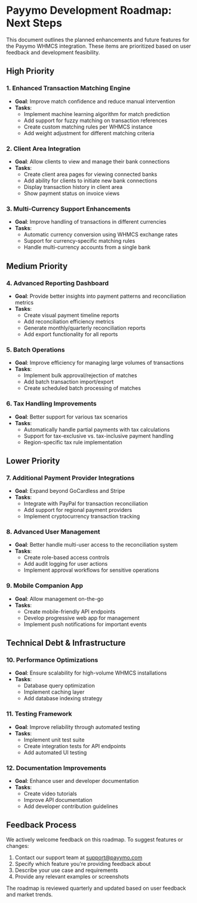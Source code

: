 # Payymo Development Roadmap: Next Steps

This document outlines the planned enhancements and future features for the Payymo WHMCS integration. These items are prioritized based on user feedback and development feasibility.

## High Priority

### 1. Enhanced Transaction Matching Engine
- **Goal**: Improve match confidence and reduce manual intervention
- **Tasks**:
  - Implement machine learning algorithm for match prediction
  - Add support for fuzzy matching on transaction references
  - Create custom matching rules per WHMCS instance
  - Add weight adjustment for different matching criteria

### 2. Client Area Integration
- **Goal**: Allow clients to view and manage their bank connections
- **Tasks**:
  - Create client area pages for viewing connected banks
  - Add ability for clients to initiate new bank connections
  - Display transaction history in client area
  - Show payment status on invoice views

### 3. Multi-Currency Support Enhancements
- **Goal**: Improve handling of transactions in different currencies
- **Tasks**:
  - Automatic currency conversion using WHMCS exchange rates
  - Support for currency-specific matching rules
  - Handle multi-currency accounts from a single bank

## Medium Priority

### 4. Advanced Reporting Dashboard
- **Goal**: Provide better insights into payment patterns and reconciliation metrics
- **Tasks**:
  - Create visual payment timeline reports
  - Add reconciliation efficiency metrics
  - Generate monthly/quarterly reconciliation reports
  - Add export functionality for all reports

### 5. Batch Operations
- **Goal**: Improve efficiency for managing large volumes of transactions
- **Tasks**:
  - Implement bulk approval/rejection of matches
  - Add batch transaction import/export
  - Create scheduled batch processing of matches

### 6. Tax Handling Improvements
- **Goal**: Better support for various tax scenarios
- **Tasks**:
  - Automatically handle partial payments with tax calculations
  - Support for tax-exclusive vs. tax-inclusive payment handling
  - Region-specific tax rule implementation

## Lower Priority

### 7. Additional Payment Provider Integrations
- **Goal**: Expand beyond GoCardless and Stripe
- **Tasks**:
  - Integrate with PayPal for transaction reconciliation
  - Add support for regional payment providers
  - Implement cryptocurrency transaction tracking

### 8. Advanced User Management
- **Goal**: Better handle multi-user access to the reconciliation system
- **Tasks**:
  - Create role-based access controls
  - Add audit logging for user actions
  - Implement approval workflows for sensitive operations

### 9. Mobile Companion App
- **Goal**: Allow management on-the-go
- **Tasks**:
  - Create mobile-friendly API endpoints
  - Develop progressive web app for management
  - Implement push notifications for important events

## Technical Debt & Infrastructure

### 10. Performance Optimizations
- **Goal**: Ensure scalability for high-volume WHMCS installations
- **Tasks**:
  - Database query optimization
  - Implement caching layer
  - Add database indexing strategy

### 11. Testing Framework
- **Goal**: Improve reliability through automated testing
- **Tasks**:
  - Implement unit test suite
  - Create integration tests for API endpoints
  - Add automated UI testing

### 12. Documentation Improvements
- **Goal**: Enhance user and developer documentation
- **Tasks**:
  - Create video tutorials
  - Improve API documentation
  - Add developer contribution guidelines

## Feedback Process

We actively welcome feedback on this roadmap. To suggest features or changes:

1. Contact our support team at support@payymo.com
2. Specify which feature you're providing feedback about
3. Describe your use case and requirements
4. Provide any relevant examples or screenshots

The roadmap is reviewed quarterly and updated based on user feedback and market trends.